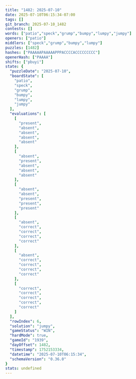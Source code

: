 ```yaml
---
title: "1482: 2025-07-10"
date: 2025-07-10T06:15:34-07:00
tags: []
git_branch: 2025-07-10_1482
contests: []
words: ["patio","speck","grump","bumpy","lumpy","jumpy"]
openers: ["patio"]
middlers: ["speck","grump","bumpy","lumpy"]
puzzles: [1482]
hashes: ["PAAAAAPAAAAAPPPACCCCACCCCCCCCC"]
openerHash: ["PAAAA"]
shifts: ["pbuyi"]
state: {
  "puzzleDate": "2025-07-10",
  "boardState": [
    "patio",
    "speck",
    "grump",
    "bumpy",
    "lumpy",
    "jumpy"
  ],
  "evaluations": [
    [
      "present",
      "absent",
      "absent",
      "absent",
      "absent"
    ],
    [
      "absent",
      "present",
      "absent",
      "absent",
      "absent"
    ],
    [
      "absent",
      "absent",
      "present",
      "present",
      "present"
    ],
    [
      "absent",
      "correct",
      "correct",
      "correct",
      "correct"
    ],
    [
      "absent",
      "correct",
      "correct",
      "correct",
      "correct"
    ],
    [
      "correct",
      "correct",
      "correct",
      "correct",
      "correct"
    ]
  ],
  "rowIndex": 6,
  "solution": "jumpy",
  "gameStatus": "WIN",
  "hardMode": true,
  "gameId": "1939",
  "dayOffset": 1482,
  "timestamp": 1752153334,
  "datetime": "2025-07-10T06:15:34",
  "schemaVersion": "0.36.0"
}
stats: undefined
---
```

<!-- more -->
